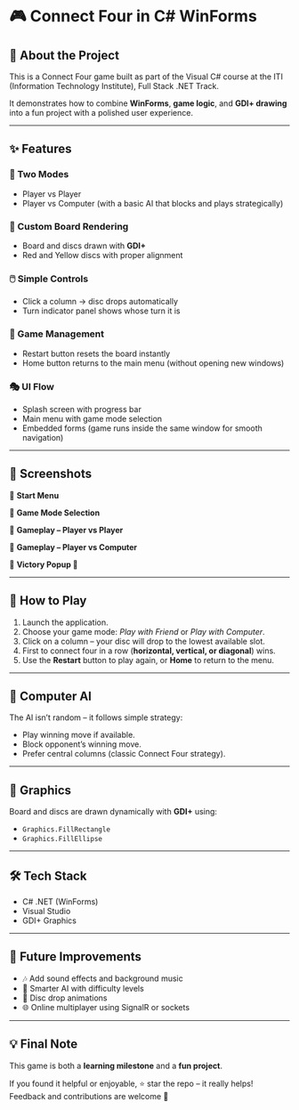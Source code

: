# 🎮 Connect Four in C# WinForms

## 🚀 About the Project  
This is a Connect Four game built as part of the Visual C# course at the ITI (Information Technology Institute), Full Stack .NET Track.  

It demonstrates how to combine **WinForms**, **game logic**, and **GDI+ drawing** into a fun project with a polished user experience.  

---

## ✨ Features  

### 👥 Two Modes  
- Player vs Player  
- Player vs Computer (with a basic AI that blocks and plays strategically)  

### 🎨 Custom Board Rendering  
- Board and discs drawn with **GDI+**  
- Red and Yellow discs with proper alignment  

### 🖱️ Simple Controls  
- Click a column → disc drops automatically  
- Turn indicator panel shows whose turn it is  

### 🔄 Game Management  
- Restart button resets the board instantly  
- Home button returns to the main menu (without opening new windows)  

### 🎭 UI Flow  
- Splash screen with progress bar  
- Main menu with game mode selection  
- Embedded forms (game runs inside the same window for smooth navigation)  

---

## 📸 Screenshots  

📌 **Start Menu**  

📌 **Game Mode Selection**  

📌 **Gameplay – Player vs Player**  

📌 **Gameplay – Player vs Computer**  

📌 **Victory Popup 🎉**  

---

## 🎯 How to Play  

1. Launch the application.  
2. Choose your game mode: *Play with Friend* or *Play with Computer*.  
3. Click on a column – your disc will drop to the lowest available slot.  
4. First to connect four in a row (**horizontal, vertical, or diagonal**) wins.  
5. Use the **Restart** button to play again, or **Home** to return to the menu.  

---

## 🧠 Computer AI  
The AI isn’t random – it follows simple strategy:  
- Play winning move if available.  
- Block opponent’s winning move.  
- Prefer central columns (classic Connect Four strategy).  

---

## 🎨 Graphics  
Board and discs are drawn dynamically with **GDI+** using:  
- `Graphics.FillRectangle`  
- `Graphics.FillEllipse`  

---

## 🛠️ Tech Stack  
- C# .NET (WinForms)  
- Visual Studio  
- GDI+ Graphics  

---

## 🌟 Future Improvements  
- 🎶 Add sound effects and background music  
- 🧠 Smarter AI with difficulty levels  
- 🎨 Disc drop animations  
- 🌐 Online multiplayer using SignalR or sockets  

---

## 💡 Final Note  
This game is both a **learning milestone** and a **fun project**.  

If you found it helpful or enjoyable, ⭐ star the repo – it really helps!  
Feedback and contributions are welcome 🚀  

